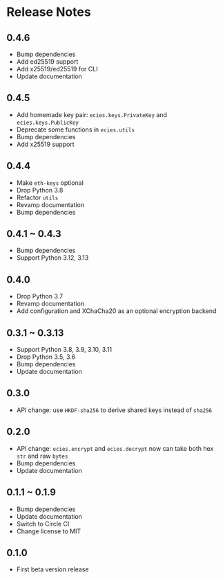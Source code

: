 # Release Notes

## 0.4.6

- Bump dependencies
- Add ed25519 support
- Add x25519/ed25519 for CLI
- Update documentation

## 0.4.5

- Add homemade key pair: `ecies.keys.PrivateKey` and `ecies.keys.PublicKey`
- Deprecate some functions in `ecies.utils`
- Bump dependencies
- Add x25519 support

## 0.4.4

- Make `eth-keys` optional
- Drop Python 3.8
- Refactor `utils`
- Revamp documentation
- Bump dependencies

## 0.4.1 ~ 0.4.3

- Bump dependencies
- Support Python 3.12, 3.13

## 0.4.0

- Drop Python 3.7
- Revamp documentation
- Add configuration and XChaCha20 as an optional encryption backend

## 0.3.1 ~ 0.3.13

- Support Python 3.8, 3.9, 3.10, 3.11
- Drop Python 3.5, 3.6
- Bump dependencies
- Update documentation

## 0.3.0

- API change: use `HKDF-sha256` to derive shared keys instead of `sha256`

## 0.2.0

- API change: `ecies.encrypt` and `ecies.decrypt` now can take both hex `str` and raw `bytes`
- Bump dependencies
- Update documentation

## 0.1.1 ~ 0.1.9

- Bump dependencies
- Update documentation
- Switch to Circle CI
- Change license to MIT

## 0.1.0

- First beta version release

